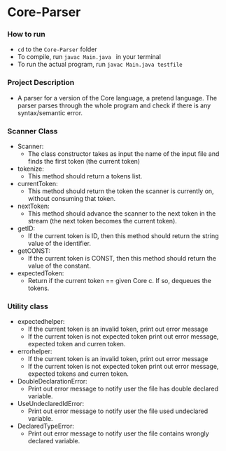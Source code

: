# Core-Parser

### How to run
* ```cd``` to the ```Core-Parser``` folder
* To compile, run ```javac Main.java ``` in your terminal
* To run the actual program, run ```javac Main.java testfile```

### Project Description
* A parser for a version of the Core language, a pretend language. The parser parses through the whole program and check if there is any syntax/semantic error.

### Scanner Class
* Scanner:
    * The class constructor takes as input the name of the input file and finds the first token (the current token)
* tokenize:
    * This method should return a tokens list. 
* currentToken: 
    * This method should return the token the scanner is currently on, without consuming that token.
* nextToken:
    * This method should advance the scanner to the next token in the stream (the next token becomes the current token).
* getID: 
    * If the current token is ID, then this method should return the string value of the identifier.
* getCONST: 
    * If the current token is CONST, then this method should return the value of the constant.
* expectedToken:
    * Return if the current token == given Core c. If so, dequeues the tokens.

### Utility class
* expectedhelper:
    * If the current token is an invalid token, print out error message
    * If the current token is not expected token print out error message, expected token and curren token.
* errorhelper:
    * If the current token is an invalid token, print out error message
    * If the current token is not expected token print out error message, expected tokens and curren token.
* DoubleDeclarationError:
    * Print out error message to notify user the file has double declared variable. 
* UseUndeclaredIdError:
    * Print out error message to notify user the file used undeclared variable.
* DeclaredTypeError:
    * Print out error message to notify user the file contains wrongly declared variable.

